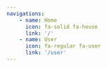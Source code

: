 ```yaml
---
navigations:
    - name: Home
      icon: fa-solid fa-house
      link: '/'
    - name: User
      icon: fa-regular fa-user
      link: '/user'
---
```

